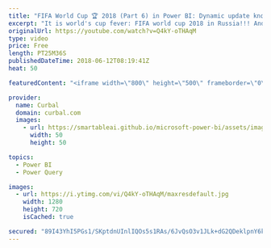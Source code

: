 ```yaml
---
title: "FIFA World Cup 🏆 2018 (Part 6) in Power BI: Dynamic update knockout phase"
excerpt: "It is world's cup fever: FIFA world cup 2018 in Russia!!! And we dont want to miss anything right?  That is where Power BI comes to the rescue :)  I am going to build a Power BI file to follow the world cup and I decided to show you how I create it while creating it :)  In the first video, I downloaded"
originalUrl: https://youtube.com/watch?v=Q4kY-oTHAqM
type: video
price: Free
length: PT25M36S
publishedDateTime: 2018-06-12T08:19:41Z
heat: 50

featuredContent: "<iframe width=\"800\" height=\"500\" frameborder=\"0\" src=\"https://www.youtube.com/embed/Q4kY-oTHAqM\" allow=\"accelerometer; autoplay; encrypted-media; gyroscope; picture-in-picture\" allowfullscreen></iframe>"

provider:
  name: Curbal
  domain: curbal.com
  images:
    - url: https://smartableai.github.io/microsoft-power-bi/assets/images/organizations/curbal.com-50x50.jpg
      width: 50
      height: 50

topics:
  - Power BI
  - Power Query

images:
  - url: https://i.ytimg.com/vi/Q4kY-oTHAqM/maxresdefault.jpg
    width: 1280
    height: 720
    isCached: true

secured: "89I43YhI5PGs1/SKptdnUInlIQOs5s1RAs/6JvQsO3v1JLk+dG2QDeklpnY6kWYLZZkoIhbRdyv3ZmM8VRo8TZ4885cRmfEIam/SNnkchj8X9K++5iPG4BTP540AZZD/2NIrMO79v2UAa59IQvEqzhde+QWDoQtRcxT8eYz9Yq31OXKVK2DW2ePDtcRF2POVq8otuMVnd07aLGEq2Fma/RZ3ufgrULFTF1BcqosVA6eZhEuACk3Rt89fBjLez6BarqT+MXhQpjITesgYKrcJErh4xklh+fRZcnPV4am/IntYcnED0+AKiw39I9MHbNquUsQlaAdaw9jrmRBfVGyuRl6qlVKF+AjA0QSV/n15lCKYhiml3H10MLlpSA3XlIArEG62fgTodKa3Z8N0S95cMH5NGLLQO3Kxlw8OtTXOZEM=;vdZ2+xL45meyOvTZsvCkMg=="
---
```


